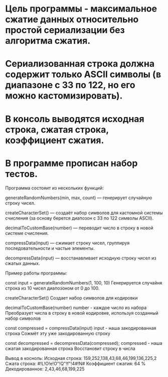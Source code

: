 Цель программы - максимальное сжатие данных относительно простой сериализации без алгоритма сжатия.
================
# Сериализованная строка должна содержит только ASCII символы (в диапазоне с 33 по 122, но его можно кастомизировать).
# В консоль выводятся исходная строка, сжатая строка, коэффициент сжатия.
# В программе прописан набор тестов.

Программа состояит из нескольких функций:

generateRandomNumbers(min, max, count) — генерирует случайную строку чисел.

createCharacterSet() — создаёт набор символов для кастомной системы счисления (за основу берется диапозон с 33 по 122 символы ASCII).

decimalToCustomBase(number) — переводит число в строку в новой системе счисления.

compressData(input) — сжимает строку чисел, группируя последовательности и частые элементы.

decompressData(input) — восстанавливает исходную строку чисел из сжатых данных.

Пример работы программы:

const input = generateRandomNumbers(1, 100, 10)
Генерируется случайня строка из 10 чисел диапозоном от 0 до 100.

createCharacterSet()
Создает набор символов для кодировки

decimalToCustomBase(number)
number - каждое число из набора
Преобразует числа в строку в новой кодировке, используя созданный набор символов

const compressed = compressData(input)
input - наша закодированная строка
Сожмёт эту уже закодированную строку

const decompressed = decompressData(compressed);
compressed - наша сжатая закодированная строка
Восстановит строку в числа

Вывод в косноль:
Исходная строка:
159,252,138,43,68,46,199,136,225,2
Сжата строка:
#!L!O!e!O"!Q"!f"!4#!N#
Коэффициент сжатия: 64 %
Декодированное: 2,43,46,68,199,225
